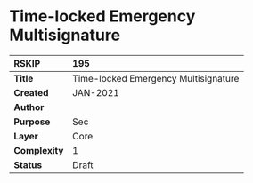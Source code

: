 # Time-locked Emergency Multisignature


|RSKIP          | 195 |
| :------------ |:-------------|
|**Title**      |Time-locked Emergency Multisignature|
|**Created**    |JAN-2021 |
|**Author**     | |
|**Purpose**    |Sec |
|**Layer**      |Core |
|**Complexity** |1 |
|**Status**     |Draft |

 

